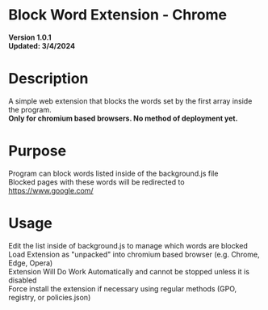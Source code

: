 # Block Word Extension - Chrome
<strong>Version 1.0.1</strong>     
<strong>Updated: 3/4/2024</strong>       

# Description
A simple web extension that blocks the words set by the first array inside the program.       
<strong>Only for chromium based browsers. No method of deployment yet.</strong>

# Purpose 
Program can block words listed inside of the background.js file    
Blocked pages with these words will be redirected to <a href="url">https://www.google.com/</a>    

# Usage
Edit the list inside of background.js to manage which words are blocked    
Load Extension as "unpacked" into chromium based browser (e.g. Chrome, Edge, Opera)  
Extension Will Do Work Automatically and cannot be stopped unless it is disabled      
Force install the extension if necessary using regular methods (GPO, registry, or policies.json)    


